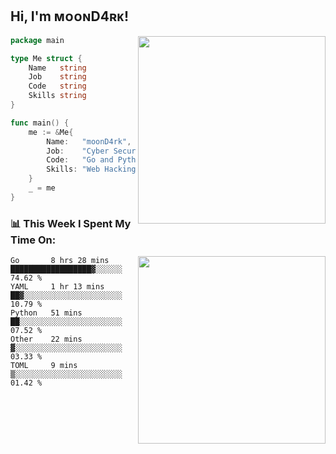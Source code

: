 <h2> Hi, I'm ᴍᴏᴏɴD4ʀᴋ!</h2>
<img align='right' src="https://github-readme-stats.vercel.app/api?username=moond4rk&show_icons=true&theme=radical" width="300">


```go
package main

type Me struct {
	Name   string
	Job    string
	Code   string
	Skills string
}

func main() {
	me := &Me{
		Name:   "moonD4rk",
		Job:    "Cyber Security Engineer",
		Code:   "Go and Python and Others",
		Skills: "Web Hacking ^o^",
	}
	_ = me
}
```



<h3>📊 This Week I Spent My Time On:</h3>
<img align='right' src="https://spotify-github-profile.vercel.app/api/view?uid=iftr63d5ost38g0o26wcjzd8k&cover_image=true&theme=novatorem" width="300">

<!--START_SECTION:waka-->
```text
Go       8 hrs 28 mins   ██████████████████▓░░░░░░   74.62 % 
YAML     1 hr 13 mins    ██▓░░░░░░░░░░░░░░░░░░░░░░   10.79 % 
Python   51 mins         ██░░░░░░░░░░░░░░░░░░░░░░░   07.52 % 
Other    22 mins         ▓░░░░░░░░░░░░░░░░░░░░░░░░   03.33 % 
TOML     9 mins          ▒░░░░░░░░░░░░░░░░░░░░░░░░   01.42 % 
```
<!--END_SECTION:waka-->

